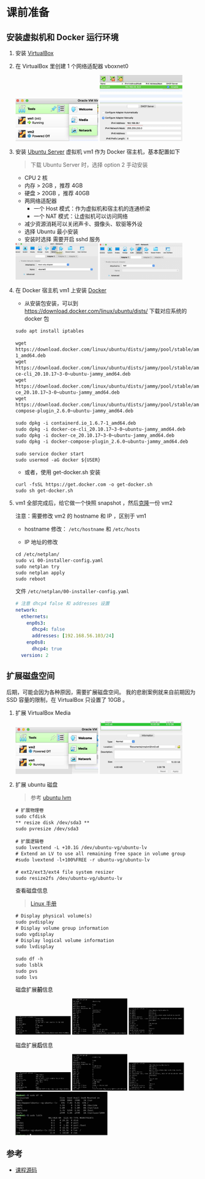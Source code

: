 # 课前准备

## 安装虚拟机和 Docker 运行环境

1. 安装 [VirtualBox](https://www.virtualbox.org/wiki/Downloads)
1. 在 VirtualBox 里创建 1 个网络适配器 vboxnet0

   <img alt="virtualbox-network-adapter" src="res/network-1.jpg" width="45%"/>
   <img alt="virtualbox-network-adapter" src="res/network-2.jpg" width="45%"/>

1. 安装 [Ubuntu Server](https://ubuntu.com/download/server) 虚拟机 vm1 作为 Docker 宿主机，基本配置如下
   > 下载 Ubuntu Server 时，选择 option 2 手动安装
   - CPU 2 核
   - 内存 > 2GB ，推荐 4GB
   - 硬盘 > 20GB ，推荐 40GB
   - 两网络适配器
      - 一个 Host 模式：作为虚拟机和宿主机的连通桥梁
      - 一个 NAT 模式：让虚拟机可以访问网络
   - 减少资源消耗可以关闭声卡、摄像头、软驱等外设
   - 选择 Ubuntu 最小安装
   - 安装时选择 需要开启 sshd 服务

   <img alt="virtualbox-vm-network" src="res/network-vm-1.jpg" width="45%"/>
   <img alt="virtualbox-vm-network" src="res/network-vm-2.jpg" width="45%"/>

1. 在 Docker 宿主机 vm1 上安装 [Docker](https://docs.docker.com/engine/install/ubuntu/)

   - 从安装包安装，可以到 https://download.docker.com/linux/ubuntu/dists/ 下载对应系统的 docker 包

   ```shell
   sudo apt install iptables

   wget https://download.docker.com/linux/ubuntu/dists/jammy/pool/stable/amd64/containerd.io_1.6.7-1_amd64.deb
   wget https://download.docker.com/linux/ubuntu/dists/jammy/pool/stable/amd64/docker-ce-cli_20.10.17~3-0~ubuntu-jammy_amd64.deb
   wget https://download.docker.com/linux/ubuntu/dists/jammy/pool/stable/amd64/docker-ce_20.10.17~3-0~ubuntu-jammy_amd64.deb
   wget https://download.docker.com/linux/ubuntu/dists/jammy/pool/stable/amd64/docker-compose-plugin_2.6.0~ubuntu-jammy_amd64.deb

   sudo dpkg -i containerd.io_1.6.7-1_amd64.deb
   sudo dpkg -i docker-ce-cli_20.10.17~3-0~ubuntu-jammy_amd64.deb
   sudo dpkg -i docker-ce_20.10.17~3-0~ubuntu-jammy_amd64.deb
   sudo dpkg -i docker-compose-plugin_2.6.0~ubuntu-jammy_amd64.deb

   sudo service docker start
   sudo usermod -aG docker ${USER}
   ```

   - 或者，使用 get-docker.sh 安装

   ```shell
   curl -fsSL https://get.docker.com -o get-docker.sh
   sudo sh get-docker.sh
   ```

1. vm1 全部完成后，给它做一个快照 snapshot ，然后[克隆](https://docs.oracle.com/en/virtualization/virtualbox/6.0/user/clone.html)一份 vm2

   注意：需要修改 vm2 的 hostname 和 IP ，区别于 vm1

   - hostname 修改： `/etc/hostname` 和 `/etc/hosts`

   - IP 地址的修改

   ```shell
   cd /etc/netplan/
   sudo vi 00-installer-config.yaml
   sudo netplan try
   sudo netplan apply
   sudo reboot
   ```

   文件 `/etc/netplan/00-installer-config.yaml`

   ```yaml
   # 注意 dhcp4 false 和 addresses 设置
   network:
     ethernets:
       enp0s3:
         dhcp4: false
         addresses: [192.168.56.103/24]
       enp0s8:
         dhcp4: true
     version: 2
   ```

## 扩展磁盘空间

后期，可能会因为各种原因，需要扩展磁盘空间。
我的悲剧案例就来自前期因为 SSD 容量的限制，在 VirtualBox 只设置了 10GB 。

1. 扩展 VirtualBox Media

   <img alt="virtualbox-partition" src="res/virtualbox-extend-partition-1.jpg" width="45%"/>
   <img alt="virtualbox-partition" src="res/virtualbox-extend-partition-2.jpg" width="45%"/>

2. 扩展 ubuntu 磁盘

   >参考 [ubuntu lvm](https://wiki.ubuntu.com/Lvm)

   ```shell
   # 扩展物理卷
   sudo cfdisk
   ** resize disk /dev/sda3 **
   sudo pvresize /dev/sda3

   # 扩展逻辑卷
   sudo lvextend -L +10.1G /dev/ubuntu-vg/ubuntu-lv
   # Extend an LV to use all remaining free space in volume group
   #sudo lvextend -l+100%FREE -r ubuntu-vg/ubuntu-lv

   # ext2/ext3/ext4 file system resizer
   sudo resize2fs /dev/ubuntu-vg/ubuntu-lv
   ```

   查看磁盘信息
   >[Linux 手册](https://man7.org/linux/man-pages/index.html)

   ```shell
   # Display physical volume(s)
   sudo pvdisplay
   # Display volume group information
   sudo vgdisplay
   # Display logical volume information
   sudo lvdisplay

   sudo df -h
   sudo lsblk
   sudo pvs
   sudo lvs
   ```

   磁盘扩展**前**信息

   <img alt="ubuntu-pv" src="res/ubuntu-pv-1.jpg" width="30%"/>
   <img alt="ubuntu-vg" src="res/ubuntu-vg-1.jpg" width="30%"/>
   <img alt="ubuntu-lv" src="res/ubuntu-lv-1.jpg" width="30%"/>

   磁盘扩展**后**信息

   <img alt="ubuntu-pv" src="res/ubuntu-pv-2.jpg" width="30%"/>
   <img alt="ubuntu-vg" src="res/ubuntu-vg-2.jpg" width="30%"/>
   <img alt="ubuntu-lv" src="res/ubuntu-lv-2.jpg" width="30%"/>
   <img alt="ubuntu-disk-info" src="res/ubuntu-disk-info.jpg" width="50%"/>

## 参考

- [课程源码](https://github.com/chronolaw/k8s_study)
